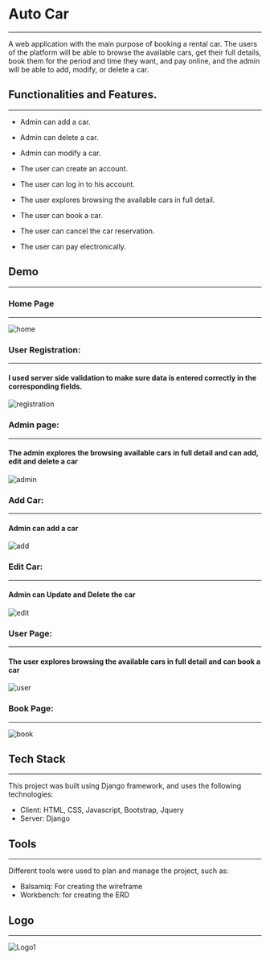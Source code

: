 # Auto Car
-----

A web application with the main purpose of booking a rental car.
The users of the platform will be able to browse the available cars, get their full details, book them for the period and time they want, and pay online, and the admin will be able to add, modify, or delete a car.

## Functionalities and Features.
-----

- Admin can add a car.

- Admin can delete a car.

- Admin can modify a car.

- The user can create an account.

- The user can log in to his account.

- The user explores browsing the available cars in full detail.

- The user can book a car.

- The user can cancel the car reservation.

- The user can pay electronically.
## Demo
-----
### Home Page
-----
![home](https://github.com/abdullah-zyoud/Solo_Project/assets/130833624/2f05ed5d-9953-4697-bb1f-3c363fac2ad3)

### User Registration:
-----
#### I used server side validation to make sure data is entered correctly in the corresponding fields.
![registration](https://github.com/abdullah-zyoud/Solo_Project/assets/130833624/f90a33cb-4750-4b3d-bc5c-7ac6ea29f57f)

### Admin page:
-----
#### The admin explores the browsing available cars in full detail and can add, edit and delete a car
![admin](https://github.com/abdullah-zyoud/Solo_Project/assets/130833624/1c4b6d0b-2af2-4b23-9254-78e18487a76a)


### Add Car:
-----
#### Admin can add a car
![add](https://github.com/abdullah-zyoud/Solo_Project/assets/130833624/4b7cc2d0-b8e7-45b3-824b-bbc59114b7f3)


### Edit Car:
-----
#### Admin can Update and Delete the car
![edit](https://github.com/abdullah-zyoud/Solo-Project/assets/130833624/e3454f70-de4a-48b3-80c5-0ab477ac01c2)


### User Page:
-----
#### The user explores browsing the available cars in full detail and can book a car

![user](https://github.com/abdullah-zyoud/Solo-Project/assets/130833624/e3a07a5b-846d-4806-9e8e-b7a8baa2de6e)

### Book Page:
-----
![book](https://github.com/abdullah-zyoud/Solo-Project/assets/130833624/fd702740-97fb-4727-8902-41561c1171b8)

## Tech Stack
-----
This project was built using Django framework, and uses the following technologies:
- Client: HTML, CSS, Javascript, Bootstrap, Jquery
- Server: Django
## Tools
-----
Different tools were used to plan and manage the project, such as:
- Balsamiq: For creating the wireframe
- Workbench: for creating the ERD
## Logo
-----
 ![Logo1](https://github.com/abdullah-zyoud/Solo-Project/assets/130833624/77ab78b5-d642-49ae-85cf-b44cfb05b2b3)
